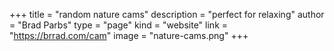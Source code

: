 +++
title = "random nature cams"
description = "perfect for relaxing"
author = "Brad Parbs"
type = "page"
kind = "website"
link = "https://brrad.com/cam"
image = "nature-cams.png"
+++
